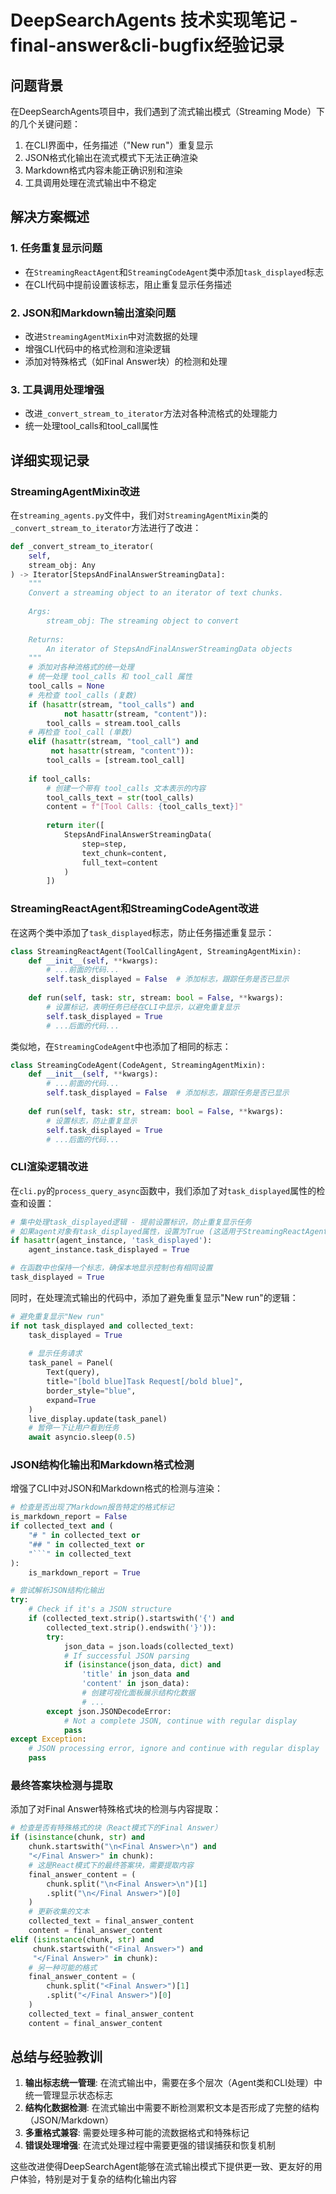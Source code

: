 # DeepSearchAgents 技术实现笔记 - final-answer&cli-bugfix经验记录

## 问题背景

在DeepSearchAgents项目中，我们遇到了流式输出模式（Streaming Mode）下的几个关键问题：

1. 在CLI界面中，任务描述（"New run"）重复显示
2. JSON格式化输出在流式模式下无法正确渲染
3. Markdown格式内容未能正确识别和渲染
4. 工具调用处理在流式输出中不稳定

## 解决方案概述

### 1. 任务重复显示问题

- 在`StreamingReactAgent`和`StreamingCodeAgent`类中添加`task_displayed`标志
- 在CLI代码中提前设置该标志，阻止重复显示任务描述

### 2. JSON和Markdown输出渲染问题

- 改进`StreamingAgentMixin`中对流数据的处理
- 增强CLI代码中的格式检测和渲染逻辑
- 添加对特殊格式（如Final Answer块）的检测和处理

### 3. 工具调用处理增强

- 改进`_convert_stream_to_iterator`方法对各种流格式的处理能力
- 统一处理tool_calls和tool_call属性

## 详细实现记录

### StreamingAgentMixin改进

在`streaming_agents.py`文件中，我们对`StreamingAgentMixin`类的`_convert_stream_to_iterator`方法进行了改进：

```python
def _convert_stream_to_iterator(
    self, 
    stream_obj: Any
) -> Iterator[StepsAndFinalAnswerStreamingData]:
    """
    Convert a streaming object to an iterator of text chunks.
    
    Args:
        stream_obj: The streaming object to convert
        
    Returns:
        An iterator of StepsAndFinalAnswerStreamingData objects
    """
    # 添加对各种流格式的统一处理
    # 统一处理 tool_calls 和 tool_call 属性
    tool_calls = None
    # 先检查 tool_calls (复数)
    if (hasattr(stream, "tool_calls") and 
            not hasattr(stream, "content")):
        tool_calls = stream.tool_calls
    # 再检查 tool_call (单数)
    elif (hasattr(stream, "tool_call") and 
         not hasattr(stream, "content")):
        tool_calls = [stream.tool_call]
        
    if tool_calls:
        # 创建一个带有 tool_calls 文本表示的内容
        tool_calls_text = str(tool_calls)
        content = f"[Tool Calls: {tool_calls_text}]"
        
        return iter([
            StepsAndFinalAnswerStreamingData(
                step=step,
                text_chunk=content,
                full_text=content
            )
        ])
```

### StreamingReactAgent和StreamingCodeAgent改进

在这两个类中添加了`task_displayed`标志，防止任务描述重复显示：

```python
class StreamingReactAgent(ToolCallingAgent, StreamingAgentMixin):
    def __init__(self, **kwargs):
        # ...前面的代码...
        self.task_displayed = False  # 添加标志，跟踪任务是否已显示
    
    def run(self, task: str, stream: bool = False, **kwargs):
        # 设置标记，表明任务已经在CLI中显示，以避免重复显示
        self.task_displayed = True
        # ...后面的代码...
```

类似地，在`StreamingCodeAgent`中也添加了相同的标志：

```python
class StreamingCodeAgent(CodeAgent, StreamingAgentMixin):
    def __init__(self, **kwargs):
        # ...前面的代码...
        self.task_displayed = False  # 添加标志，跟踪任务是否已显示
    
    def run(self, task: str, stream: bool = False, **kwargs):
        # 设置标志，防止重复显示
        self.task_displayed = True
        # ...后面的代码...
```

### CLI渲染逻辑改进

在`cli.py`的`process_query_async`函数中，我们添加了对`task_displayed`属性的检查和设置：

```python
# 集中处理task_displayed逻辑 - 提前设置标识，防止重复显示任务
# 如果agent对象有task_displayed属性，设置为True (这适用于StreamingReactAgent和StreamingCodeAgent)
if hasattr(agent_instance, 'task_displayed'):
    agent_instance.task_displayed = True

# 在函数中也保持一个标志，确保本地显示控制也有相同设置
task_displayed = True
```

同时，在处理流式输出的代码中，添加了避免重复显示"New run"的逻辑：

```python
# 避免重复显示"New run"
if not task_displayed and collected_text:
    task_displayed = True
    
    # 显示任务请求
    task_panel = Panel(
        Text(query),
        title="[bold blue]Task Request[/bold blue]",
        border_style="blue",
        expand=True
    )
    live_display.update(task_panel)
    # 暂停一下让用户看到任务
    await asyncio.sleep(0.5)
```

### JSON结构化输出和Markdown格式检测

增强了CLI中对JSON和Markdown格式的检测与渲染：

```python
# 检查是否出现了Markdown报告特定的格式标记
is_markdown_report = False
if collected_text and (
    "# " in collected_text or 
    "## " in collected_text or
    "```" in collected_text
):
    is_markdown_report = True

# 尝试解析JSON结构化输出
try:
    # Check if it's a JSON structure
    if (collected_text.strip().startswith('{') and 
        collected_text.strip().endswith('}')):
        try:
            json_data = json.loads(collected_text)
            # If successful JSON parsing
            if (isinstance(json_data, dict) and 
                'title' in json_data and 
                'content' in json_data):
                # 创建可视化面板展示结构化数据
                # ...
        except json.JSONDecodeError:
            # Not a complete JSON, continue with regular display
            pass
except Exception:
    # JSON processing error, ignore and continue with regular display
    pass
```

### 最终答案块检测与提取

添加了对Final Answer特殊格式块的检测与内容提取：

```python
# 检查是否有特殊格式的块（React模式下的Final Answer）
if (isinstance(chunk, str) and 
    chunk.startswith("\n<Final Answer>\n") and 
    "</Final Answer>" in chunk):
    # 这是React模式下的最终答案块，需要提取内容
    final_answer_content = (
        chunk.split("\n<Final Answer>\n")[1]
        .split("\n</Final Answer>")[0]
    )
    # 更新收集的文本
    collected_text = final_answer_content
    content = final_answer_content
elif (isinstance(chunk, str) and 
     chunk.startswith("<Final Answer>") and 
     "</Final Answer>" in chunk):
    # 另一种可能的格式
    final_answer_content = (
        chunk.split("<Final Answer>")[1]
        .split("</Final Answer>")[0]
    )
    collected_text = final_answer_content
    content = final_answer_content
```

## 总结与经验教训

1. **输出标志统一管理**: 在流式输出中，需要在多个层次（Agent类和CLI处理）中统一管理显示状态标志
2. **结构化数据检测**: 在流式输出中需要不断检测累积文本是否形成了完整的结构（JSON/Markdown）
3. **多重格式兼容**: 需要处理多种可能的流数据格式和特殊标记
4. **错误处理增强**: 在流式处理过程中需要更强的错误捕获和恢复机制

这些改进使得DeepSearchAgent能够在流式输出模式下提供更一致、更友好的用户体验，特别是对于复杂的结构化输出内容
